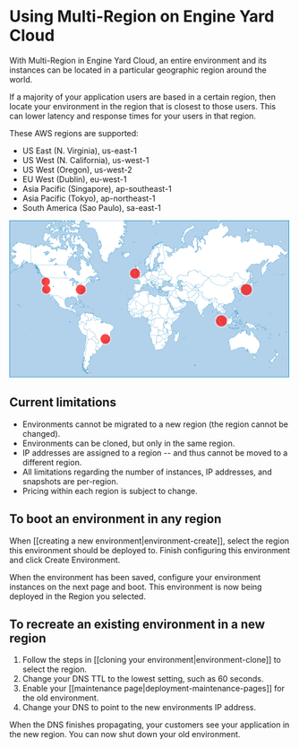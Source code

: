 # Using Multi-Region on Engine Yard Cloud


With Multi-Region in Engine Yard Cloud, an entire environment and its instances 
can be located in a particular geographic region around the world. 

If a majority of your application users are based in a certain region, then locate your environment in the region that is closest to those users. This can lower latency and response
times for your users in that region.


These AWS regions are supported:

  * US East (N. Virginia), us-east-1
  * US West (N. California), us-west-1
  * US West (Oregon), us-west-2
  * EU West (Dublin), eu-west-1
  * Asia Pacific (Singapore), ap-southeast-1
  * Asia Pacific (Tokyo), ap-northeast-1
  * South America (Sao Paulo), sa-east-1




![Engine Yard Regions](images/ey-regions_sm.png)


## Current limitations

  * Environments cannot be migrated to a new region (the region cannot be changed).
  * Environments can be cloned, but only in the same region.
  * IP addresses are assigned to a region -- and thus cannot be moved to a different region.
  * All limitations regarding the number of instances, IP addresses, and snapshots are per-region.
  * Pricing within each region is subject to change.

## To boot an environment in any region

When [[creating a new environment|environment-create]], select the 
region this environment should be deployed to. Finish configuring this 
environment and click Create Environment.

When the environment has been saved, configure your environment instances on the next page 
and boot. This environment is now being deployed in the Region you selected.


## To recreate an existing environment in a new region
  
  1. Follow the steps in [[cloning your environment|environment-clone]] to select the region.    
  2. Change your DNS TTL to the lowest setting, such as 60 seconds.
  3. Enable your [[maintenance page|deployment-maintenance-pages]] for the old environment.
  4. Change your DNS to point to the new environments IP address.

When the DNS finishes propagating, your customers see your application in the new region. You can now shut down your old environment.
